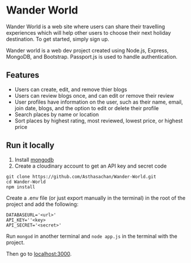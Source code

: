 # Wander World

Wander World is a web site where users can share their travelling experiences which will help other users to choose their next holiday destination. To get started, simply sign up.

Wander world is a web dev project created using Node.js, Express, MongoDB, and Bootstrap. Passport.js is used to handle authentication. 

## Features
* Users can create, edit, and remove thier blogs
* Users can review blogs once, and can edit or remove their review
* User profiles have information on the user, such as their name, email, join date, blogs, and the option to edit or delete their profile
* Search places by name or location
* Sort places by highest rating, most reviewed, lowest price, or highest price

## Run it locally
1. Install [mongodb](https://www.mongodb.com/)
2. Create a cloudinary account to get an API key and secret code

```
git clone https://github.com/Asthasachan/Wander-World.git
cd Wander-World
npm install
```

Create a .env file (or just export manually in the terminal) in the root of the project and add the following:  

```
DATABASEURL='<url>'
API_KEY=''<key>
API_SECRET='<secret>'
```

Run ```mongod``` in another terminal and ```node app.js``` in the terminal with the project.  

Then go to [localhost:3000](http://localhost:3000/).


